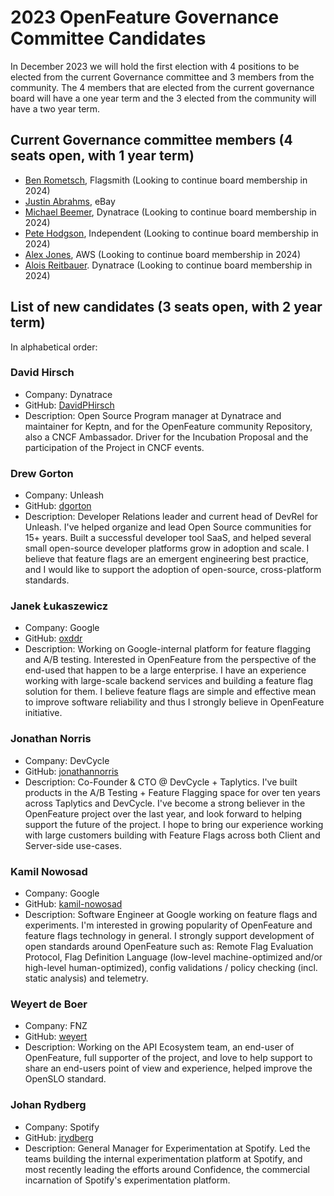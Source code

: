 # 2023 OpenFeature Governance Committee Candidates

In December 2023 we will hold the first election with 4 positions to be elected from the current Governance committee and 3 members from the community.
The 4 members that are elected from the current governance board will have a one year term and the 3 elected from the community will have a two year term.

## Current Governance committee members (4 seats open, with 1 year term)

- [Ben Rometsch](https://github.com/dabeeeenster), Flagsmith (Looking to continue board membership in 2024)
- [Justin Abrahms](https://github.com/justinabrahms), eBay
- [Michael Beemer](https://github.com/beeme1mr), Dynatrace (Looking to continue board membership in 2024)
- [Pete Hodgson](https://github.com/moredip), Independent (Looking to continue board membership in 2024)
- [Alex Jones](https://github.com/AlexsJones), AWS (Looking to continue board membership in 2024)
- [Alois Reitbauer](https://github.com/AloisReitbauer). Dynatrace (Looking to continue board membership in 2024)

## List of new candidates (3 seats open, with 2 year term)

In alphabetical order:

### David Hirsch
- Company: Dynatrace
- GitHub: [DavidPHirsch](https://github.com/DavidPHirsch)
- Description: Open Source Program manager at Dynatrace and maintainer for Keptn, and for the OpenFeature community Repository, also a CNCF Ambassador. Driver for the Incubation Proposal and the participation of the Project in CNCF events.

### Drew Gorton
- Company: Unleash
- GitHub: [dgorton](https://github.com/dgorton)
- Description: Developer Relations leader and current head of DevRel for Unleash. I've helped organize and lead Open Source communities for 15+ years. Built a successful developer tool SaaS, and helped several small open-source developer platforms grow in adoption and scale. I believe that feature flags are an emergent engineering best practice, and I would like to support the adoption of open-source, cross-platform standards.

### Janek Łukaszewicz
- Company: Google
- GitHub: [oxddr](https://github.com/oxddr)
- Description: Working on Google-internal platform for feature flagging and A/B testing. Interested in OpenFeature from the perspective of the end-used that happen to be a large enterprise. I have an experience working with large-scale backend services and building a feature flag solution for them. I believe feature flags are simple and effective mean to improve software reliability and thus I strongly believe in OpenFeature initiative.

### Jonathan Norris
- Company: DevCycle
- GitHub: [jonathannorris](https://github.com/jonathannorris)
- Description: Co-Founder & CTO @ DevCycle + Taplytics. I've built products in the A/B Testing + Feature Flagging space for over ten years across Taplytics and DevCycle. I've become a strong believer in the OpenFeature project over the last year, and look forward to helping support the future of the project. I hope to bring our experience working with large customers building with Feature Flags across both Client and Server-side use-cases.

### Kamil Nowosad
- Company: Google
- GitHub: [kamil-nowosad](https://github.com/kamil-nowosad)
- Description: Software Engineer at Google working on feature flags and experiments. I'm interested in growing popularity of OpenFeature and feature flags technology in general. I strongly support development of open standards around OpenFeature such as: Remote Flag Evaluation Protocol, Flag Definition Language (low-level machine-optimized and/or high-level human-optimized), config validations / policy checking (incl. static analysis) and telemetry.

### Weyert de Boer
- Company: FNZ
- GitHub: [weyert](https://github.com/weyert)
- Description: Working on the API Ecosystem team, an end-user of OpenFeature, full supporter of the project, and love to help support to share an end-users point of view and experience, helped improve the OpenSLO standard.

### Johan Rydberg
- Company: Spotify
- GitHub: [jrydberg](https://github.com/jrydberg)
- Description: General Manager for Experimentation at Spotify. Led the teams building the internal experimentation platform at Spotify, and most recently leading the efforts around Confidence, the commercial incarnation of Spotify's experimentation platform.

<!--
### Candidate Name
- Company: Company Name
- GitHub: [username](https://github.com/username)
- Description: Description of candidate
-->

